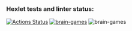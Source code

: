 ### Hexlet tests and linter status:
[![Actions Status](https://github.com/SeleznevaMarina/python-project-lvl1/workflows/hexlet-check/badge.svg)](https://github.com/SeleznevaMarina/python-project-lvl1/actions)
[![brain-games](https://github.com/SeleznevaMarina/python-project-lvl1/workflows/brain-games/badge.svg)](https://github.com/SeleznevaMarina/python-project-lvl1/actions/workflows/brain-games.yml)
![brain-games](https://github.com/SeleznevaMarina/python-project-lvl1/actions/workflows/brain-games.yml/badge.svg?event=push)

